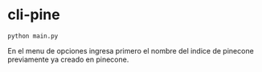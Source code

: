 # cli-pine

```python main.py```

En el menu de opciones ingresa primero el nombre del indice de pinecone previamente ya creado en pinecone.